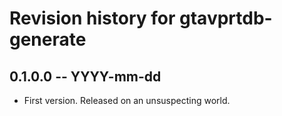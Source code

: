 # Revision history for gtavprtdb-generate

## 0.1.0.0  -- YYYY-mm-dd

* First version. Released on an unsuspecting world.
